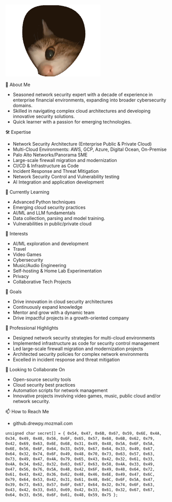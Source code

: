 ![DrewPnutz](cat.gif)

👋 About Me
  * Seasoned network security expert with a decade of experience in enterprise financial environments, expanding into broader cybersecurity domains.
  * Skilled in navigating complex cloud architectures and developing innovative security solutions.
  * Quick learner with a passion for emerging technologies.

🛠 Expertise
  * Network Security Architecture (Enterprise Public & Private Cloud)
  * Multi-Cloud Environments: AWS, GCP, Azure, Digital Ocean, On-Premise
  * Palo Alto Networks/Panorama SME
  * Large-scale firewall migration and modernization
  * CI/CD & Infrastructure as Code
  * Incident Response and Threat Mitigation
  * Network Security Control and Vulnerability testing
  * AI Integration and application development

🌱 Currently Learning
  * Advanced Python techniques
  * Emerging cloud security practices
  * AI/ML and LLM fundamentals
  * Data collection, parsing and model training.
  * Vulnerabilities in public/private cloud

👀 Interests

  * AI/ML exploration and development
  * Travel
  * Video Games
  * Cybersecurity
  * Music/Audio Engineering
  * Self-hosting & Home Lab Experimentation
  * Privacy
  * Collaborative Tech Projects

🎯 Goals

  * Drive innovation in cloud security architectures
  * Continuously expand knowledge
  * Mentor and grow with a dynamic team
  * Drive impactful projects in a growth-oriented company

💼 Professional Highlights

  * Designed network security strategies for multi-cloud environments
  * Implemented infrastructure as code for security control management
  * Led large-scale firewall migration and modernization projects
  * Architected security policies for complex network environments
  * Excelled in incident response and threat mitigation

💞️ Looking to Collaborate On

  * Open-source security tools
  * Cloud security best practices
  * Automation scripts for network management
  * Innovative projects involving video games, music, public cloud and/or network security. 

📫 How to Reach Me
  * github.drewpy.mozmail.com

```
unsigned char secret[] = { 0x54, 0x47, 0x6B, 0x67, 0x59, 0x6E, 0x4A, 0x34, 0x49, 0x48, 0x56, 0x6F, 0x65, 0x57, 0x68, 0x6B, 0x62, 0x79, 0x42, 0x69, 0x63, 0x6E, 0x68, 0x31, 0x49, 0x48, 0x5A, 0x6F, 0x5A, 0x6E, 0x56, 0x6F, 0x64, 0x33, 0x59, 0x67, 0x64, 0x33, 0x49, 0x67, 0x64, 0x32, 0x74, 0x6F, 0x49, 0x48, 0x70, 0x73, 0x63, 0x57, 0x63, 0x73, 0x49, 0x47, 0x4A, 0x79, 0x65, 0x43, 0x42, 0x32, 0x61, 0x33, 0x4A, 0x34, 0x62, 0x32, 0x63, 0x67, 0x63, 0x58, 0x4A, 0x33, 0x49, 0x47, 0x56, 0x76, 0x5A, 0x48, 0x42, 0x6F, 0x49, 0x48, 0x64, 0x72, 0x61, 0x43, 0x42, 0x36, 0x62, 0x48, 0x46, 0x6E, 0x49, 0x47, 0x6C, 0x79, 0x64, 0x53, 0x42, 0x31, 0x61, 0x48, 0x6C, 0x6F, 0x5A, 0x47, 0x39, 0x73, 0x63, 0x57, 0x6F, 0x67, 0x64, 0x32, 0x74, 0x6F, 0x63, 0x43, 0x42, 0x33, 0x63, 0x69, 0x42, 0x33, 0x61, 0x32, 0x67, 0x67, 0x64, 0x33, 0x56, 0x6F, 0x61, 0x48, 0x59, 0x75 };
```
